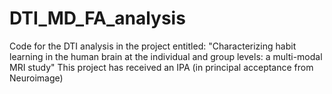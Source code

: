 # DTI_MD_FA_analysis
Code for the DTI analysis in the project entitled:
"Characterizing habit learning in the human brain at the individual and group levels: a multi-modal MRI study"
This project has received an IPA (in principal acceptance from Neuroimage)